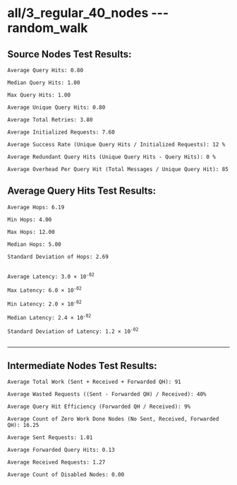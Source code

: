 # all/3_regular_40_nodes --- random_walk
## Source Nodes Test Results:
	Average Query Hits: 0.80

	Median Query Hits: 1.00

	Max Query Hits: 1.00

	Average Unique Query Hits: 0.80

	Average Total Retries: 3.80

	Average Initialized Requests: 7.60

	Average Success Rate (Unique Query Hits / Initialized Requests): 12 %

	Average Redundant Query Hits (Unique Query Hits - Query Hits): 0 %

	Average Overhead Per Query Hit (Total Messages / Unique Query Hit): 85



## Average Query Hits Test Results:
<pre><code>Average Hops: 6.19

Min Hops: 4.00

Max Hops: 12.00

Median Hops: 5.00

Standard Deviation of Hops: 2.69


Average Latency: 3.0 × 10<sup>-02</sup>

Max Latency: 6.0 × 10<sup>-02</sup>

Min Latency: 2.0 × 10<sup>-02</sup>

Median Latency: 2.4 × 10<sup>-02</sup>

Standard Deviation of Latency: 1.2 × 10<sup>-02</sup>

</code></pre>

---------------------------------------------
## Intermediate Nodes Test Results:

	Average Total Work (Sent + Received + Forwarded QH): 91

	Average Wasted Requests ((Sent - Forwarded QH) / Received): 40%

	Average Query Hit Efficiency (Forwarded QH / Received): 9%

	Average Count of Zero Work Done Nodes (No Sent, Received, Forwarded QH): 16.25

	Average Sent Requests: 1.01

	Average Forwarded Query Hits: 0.13

	Average Received Requests: 1.27

	Average Count of Disabled Nodes: 0.00

